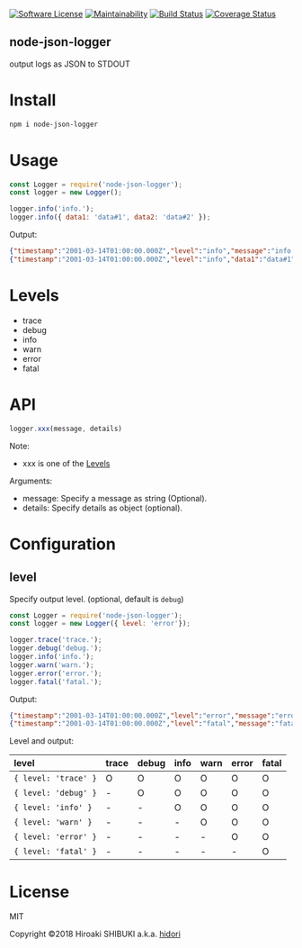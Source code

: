 [![Software License](https://img.shields.io/badge/license-MIT-brightgreen.svg?style=flat-square)](LICENSE)
[![Maintainability](https://api.codeclimate.com/v1/badges/1dd1bfe212c8d70c9b8b/maintainability)](https://codeclimate.com/github/hidori/node-json-logger/maintainability)
[![Build Status](https://travis-ci.org/rcmdnk/travis-test.svg?branch=master)](https://travis-ci.org/rcmdnk/travis-test)
[![Coverage Status](https://coveralls.io/repos/github/hidori/node-json-logger/badge.svg?branch=feature%2Fadd-coveredge)](https://coveralls.io/github/hidori/node-json-logger?branch=feature%2Fadd-coveredge)

node-json-logger
----
output logs as JSON to STDOUT

# Install
```sh
npm i node-json-logger
```
# Usage
```js
const Logger = require('node-json-logger');
const logger = new Logger();

logger.info('info.');
logger.info({ data1: 'data#1', data2: 'data#2' });
```
Output:
```json
{"timestamp":"2001-03-14T01:00:00.000Z","level":"info","message":"info."}
{"timestamp":"2001-03-14T01:00:00.000Z","level":"info","data1":"data#1","data2":"data#2"}}
```

# <a href="#Levels"></a>Levels
* trace
* debug
* info
* warn
* error
* fatal

# API
```js
logger.xxx(message, details)
```
Note:
* xxx is one of the [Levels](#Levels)

Arguments:
* message: Specify a message as string (Optional).
* details: Specify details as object (optional).

# Configuration
## level
Specify output level. (optional, default is `debug`)
```js
const Logger = require('node-json-logger');
const logger = new Logger({ level: 'error'});

logger.trace('trace.');
logger.debug('debug.');
logger.info('info.');
logger.warn('warn.');
logger.error('error.');
logger.fatal('fatal.');
```
Output:
```json
{"timestamp":"2001-03-14T01:00:00.000Z","level":"error","message":"error."}
{"timestamp":"2001-03-14T01:00:00.000Z","level":"fatal","message":"fatal."}
```
Level and output:

| level                | trace | debug | info | warn | error | fatal |
|:---------------------|:------|:------|:-----|:-----|:------|:------|
| `{ level: 'trace' }` | O     | O     | O    | O    | O     | O     |
| `{ level: 'debug' }` | -     | O     | O    | O    | O     | O     |
| `{ level: 'info' }`  | -     | -     | O    | O    | O     | O     |
| `{ level: 'warn' }`  | -     | -     | -    | O    | O     | O     |
| `{ level: 'error' }` | -     | -     | -    | -    | O     | O     |
| `{ level: 'fatal' }` | -     | -     | -    | -    | -     | O     |

# License
MIT

Copyright &copy;2018 Hiroaki SHIBUKI a.k.a. [hidori](https://github.com/hidori)
